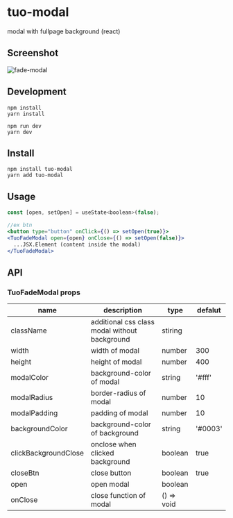 # tuo-modal

modal with fullpage background (react)

## Screenshot

![fade-modal](https://github.com/tuo-dev/tuo-modal/assets/137742986/efcb5404-cb90-4a1e-ab65-da9d87f0ee8e)

## Development

```
npm install
yarn install

npm run dev
yarn dev
```

## Install

```
npm install tuo-modal
yarn add tuo-modal
```

## Usage

```jsx
const [open, setOpen] = useState<boolean>(false);

//ex btn
<button type="button" onClick={() => setOpen(true)}>
<TuoFadeModal open={open} onClose={() => setOpen(false)}>
  ...JSX.Element (content inside the modal)
</TuoFadeModal>
```

## API

### TuoFadeModal props

| name | description | type | defalut | 
| --- | --- | --- | --- |
| className | additional css class modal without background | stiring | |
| width | width of modal | number | 300 |
| height | height of modal | number | 400 |
| modalColor | background-color of modal | string | '#fff' |
| modalRadius | border-radius of modal  | number | 10 |
| modalPadding | padding of modal | number | 10 |
| backgroundColor | background-color of background | string | '#0003' |
| clickBackgroundClose | onclose when clicked background | boolean | true |
| closeBtn | close button | boolean | true |
| open | open modal | boolean | |
| onClose | close function of modal | () => void | |
